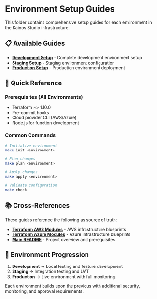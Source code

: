 # Environment Setup Guides

This folder contains comprehensive setup guides for each environment in the Kainos Studio infrastructure.

## 📋 Available Guides

- **[Development Setup](./DEV_SETUP.md)** - Complete development environment setup
- **[Staging Setup](./STAGING_SETUP.md)** - Staging environment configuration
- **[Production Setup](./PROD_SETUP.md)** - Production environment deployment

## 🎯 Quick Reference

### Prerequisites (All Environments)
- Terraform ~> 1.10.0
- Pre-commit hooks
- Cloud provider CLI (AWS/Azure)
- Node.js for function development

### Common Commands
```bash
# Initialize environment
make init <environment>

# Plan changes
make plan <environment>

# Apply changes
make apply <environment>

# Validate configuration
make check
```

## 📚 Cross-References

These guides reference the following as source of truth:
- **[Terraform AWS Modules](../../aws/modules/)** - AWS infrastructure blueprints
- **[Terraform Azure Modules](../../azure/modules/)** - Azure infrastructure blueprints
- **[Main README](../../README.md)** - Project overview and prerequisites

## 🔄 Environment Progression

1. **Development** → Local testing and feature development
2. **Staging** → Integration testing and UAT
3. **Production** → Live environment with full monitoring

Each environment builds upon the previous with additional security, monitoring, and approval requirements.
